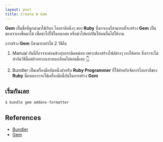 ```yaml
---
layout: post
title: Create A Gem
---
```


**Gem** เป็นชื่อที่ถูกนำมาใช้เรียก ไลบราลีหนึ่งๆ ของ **Ruby** ซึ่งเราเองก็สามารถที่จะสร้าง **Gem** เป็นของเราเองขึ้นมาได้ เพื่อนำไปใช้ในอนาคต หรือนำไปแบ่งปันให้คนอื่นได้ใช้งาน

การสร้าง **Gem** ก็สามารถทำได้ 2 วิธีคือ
1. Manual อันนี้ก็อาจจะค่อนข้างยุ่งยากนิดหน่อย เพราะต้องสร้างไฟล์ต่างๆ เองให้ครบ ซึ่งเราจะไม่ทำกันวิธีนี้แต่ถ้าอยากลงรายละเอียดไปตามนี้เลย [👇](https://guides.rubygems.org/make-your-own-gem/)

2. Bundler เป็นเครื่องมืออันหนึ่งสำหรับ **Ruby Programmer** ที่ใช้สำหรับจัดการไลบราลีของ **Ruby** นี่แหละเราจะใช้เครื่องมือนี้กันในการสร้าง **Gem**

## เริ่มกันเลย

```bash
$ bundle gem addons-formatter
```

## References
- [Bundler](https://bundler.io/)
- [Gem](https://guides.rubygems.org)
